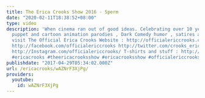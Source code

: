 ```yaml
---
title: The Erica Crooks Show 2016 - Sperm
date: "2020-02-11T18:38:52+08:00"
type: video
description: 'When cinema ran out of good ideas. Celebrating over 10 years of hilarious
  puppet and cartoon animation parodies , Dark Comedy humor , satires and stupid videos
  visit The Official Erica Crooks Website : http://officialericcrooks.com today !
  http://facebook.com/officialericcrooks http://twitter.com/crooks_erica http://youtube.com/user/officialericcrooks
  http://Instagram.com/officialericcrooks/ T-shirts and stuff : http://www.zazzle.com/officialericcrooks
  #ericacrooks #theericacrooksshow #ericacrooksshow #officialericcrooks'
publishdate: "2017-04-29T05:34:02.000Z"
url: /ericacrooks/wAZNrF3XjPg/
providers:
  youtube:
    id: wAZNrF3XjPg
---
```

